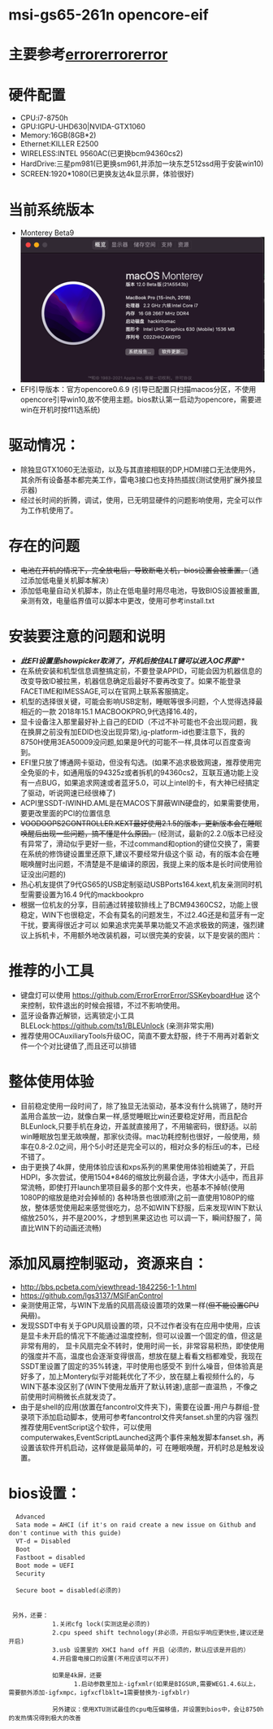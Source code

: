 # msi-gs65-261n opencore-eif
# 主要参考[errorerrorerror](https://github.com/ErrorErrorError/msi-gs65-gs75-hackintosh)
# 硬件配置
- CPU:i7-8750h
- GPU:IGPU-UHD630|NVIDA-GTX1060
- Memory:16GB(8GB*2)
- Ethernet:KILLER E2500
- WIRELESS:INTEL 9560AC(已更换bcm94360cs2)
- HardDrive:三星pm981(已更换sm961,并添加一块东芝512ssd用于安装win10)
- SCREEN:1920*1080(已更换友达4k显示屏，体验很好)

# 当前系统版本
- Monterey Beta9
![image](https://github.com/charlesSheep/-gs65-opencore-eif/blob/master/截屏2021-10-09%20下午10.48.46.png?raw=true)
- EFI引导版本：官方opencore0.6.9 (引导已配置只扫描macos分区，不使用opencore引导win10,故不使用主题。bios默认第一启动为opencore，需要进win在开机时按f11选系统)

# 驱动情况：
- 除独显GTX1060无法驱动，以及与其直接相联的DP,HDMI接口无法使用外，其余所有设备基本都完美工作，雷电3接口也支持热插拔(测试使用扩展外接显示器)
- 经过长时间的折腾，调试，使用，已无明显硬件的问题影响使用，完全可以作为工作机使用了。

# 存在的问题
- ~~电池在开机的情况下，完全放电后，导致断电关机，bios设置会被重置。~~（通过添加低电量关机脚本解决）
- 添加低电量自动关机脚本，防止在低电量时用尽电池，导致BIOS设置被重置,亲测有效，电量临界值可以脚本中更改，使用可参考install.txt

# 安装要注意的问题和说明
- *******此EFI设置里showpicker取消了，开机后按住ALT键可以进入OC界面*********
- 在系统安装和机型信息调整搞定前，不要登录APPID，可能会因为机器信息的改变导致ID被拉黑，机器信息确定后最好不要再改变了。如果不能登录FACETIME和IMESSAGE,可以在官网上联系客服搞定。
- 机型的选择很关键，可能会影响USB定制，睡眠等很多问题，个人觉得选择最相近的一款 2018年15.1 MACBOOKPRO,9代选择16.4的，
- 显卡设备注入那里最好补上自己的EDID（不过不补可能也不会出现问题，我在换屏之前没有加EDID也没出现异常),ig-platform-id也要注意下，我的8750H使用3EA50009没问题,如果是9代的可能不一样,具体可以百度查询到。
- EFI里只放了博通网卡驱动，但没有勾选。(如果不追求极致网速，推荐使用完全免驱的卡，如通用版的94325z或者拆机的94360cs2，互联互通功能上没有一点BUG，如果追求网速或者蓝牙5.0，可以上intel的卡，有大神已经搞定了驱动，听说网速已经很棒了)
- ACPI里SSDT-IWINHD.AML是在MACOS下屏蔽WIN硬盘的，如果需要使用，要更改里面的PCI的位置信息
- ~~VOODOOPS2CONTROLLER.KEXT最好使用2.1.5的版本，更新版本会在睡眠唤醒后出现一些问题，搞不懂是什么原因。~~
   (经测试，最新的2.2.0版本已经没有异常了，滑动似乎更好一些，不过command和option的键位交换了，需要在系统的修饰键设置里还原下,建议不要经常升级这个驱
   动，有的版本会在睡眠唤醒时出问题，不清楚是不是编译的原因，我提上来的版本是长时间使用验证没出问题的)
- 热心机友提供了9代GS65的USB定制驱动USBPorts164.kext,机友亲测同时机型需要设置为16.4 9代的mackbookpro
- 根据一位机友的分享，目前通过转接软排线上了BCM94360CS2，功能上很稳定，WIN下也很稳定，不会有莫名的问题发生，不过2.4G还是和蓝牙有一定干扰，要离得很近才可以
  如果追求完美苹果功能又不追求极致的网速，强烈建议上拆机卡，不用额外地改装机器，可以很完美的安装，以下是安装的图片：
  
 
# 推荐的小工具
- 键盘灯可以使用 https://github.com/ErrorErrorError/SSKeyboardHue 这个来控制，软件退出的时候会报错，不过不影响使用。
- 蓝牙设备靠近解锁，远离锁定小工具BLELock:https://github.com/ts1/BLEUnlock (亲测非常实用)
- 推荐使用OCAuxiliaryTools升级OC，简直不要太舒服，终于不用再对着新文件一个个对比键值了,而且还可以排错

# 整体使用体验
- 目前稳定使用一段时间了，除了独显无法驱动，基本没有什么挑锡了，随时开盖用合盖放一边，就像白果一样,感觉睡眠比win还要稳定好用，而且配合BLEunlock,只要手机在身边，开盖就直接用了，不用输密码，很舒适。以前win睡眠放包里无故唤醒，那家伙烫得。mac功耗控制也很好，一般使用，频率在0.8-2.0之间，用个5小时还是完全可以的，相对众多的标压u的本，已经不错了。
- 由于更换了4k屏，使用体验应该和xps系列的黑果使用体验相媲美了，开启HDPI，多次尝试，使用1504*846的缩放比例最合适，字体大小适中，而且非常流畅，即使打开launch里项目最多的那个文件夹，也基本不掉帧(使用1080P的缩放是绝对会掉帧的)
  各种场景也很顺滑(之前一直使用1080P的缩放，整体感觉使用起来感觉很吃力，总不如WIN下舒服，后来发现WIN下默认缩放250%，并不是200%，才想到黑果这边也
  可以调一下，瞬间舒服了，简直比WIN下的动画还流畅)

# 添加风扇控制驱动，资源来自：
- http://bbs.pcbeta.com/viewthread-1842256-1-1.html
- https://github.com/lgs3137/MSIFanControl
- 亲测使用正常，与WIN下龙盾的风扇高级设置项的效果一样(~~但不能设置GPU风扇~~)。
- 发现SSDT中有关于GPU风扇设置的项，只不过作者没有在应用中使用，应该是显卡未开启的情况下不能通过温度控制，但可以设置一个固定的值，但这是非常有用的，
  显卡风扇完全不转时，使用时间一长，非常容易积热，即使使用的强度并不高，温度也会逐渐变得很高，想放在腿上看看文档都难受，我现在SSDT里设置了固定的35%转速，平时使用也感受不
  到什么噪音，但体验真是好多了，加上Montery似乎对能耗优化了不少，放在腿上看视频什么的，与WIN下基本没区别了(WIN下使用龙盾开了默认转速),底部一直温热
  ，不像之前使用时间稍微长点就发烫了。
- 由于是shell的应用(放置在fancontrol文件夹下)，需要在设置-用户与群组-登录项下添加启动脚本，使用可参考fancontrol文件夹fanset.sh里的内容
  强烈推荐使用EventScript这个软件，可以使用computerwakes,EventScriptLaunched这两个事件来触发脚本fanset.sh，再设置该软件开机启动，这样做是最简单的，可
  在睡眠唤醒，开机时总是触发设置。 



# bios设置：  
      Advanced
      Sata mode = AHCI (if it's on raid create a new issue on Github and don't continue with this guide)
      VT-d = Disabled
      Boot
      Fastboot = disabled
      Boot mode = UEFI
      Security

      Secure boot = disabled(必须的)


     另外，还要：
                1.关闭cfg lock(实测这是必须的)
                2.cpu speed shift technology(非必须，开启似乎响应更快些,建议还是开启)
                3.usb 设置里的 XHCI hand off 开启（必须的，默认应该是开启的） 
                4.开启雷电接口的设置(不用应该可以不开)

                如果是4k屏，还要
                      1.启动参数里加上-igfxmlr(如果是BIGSUR,需要WEG1.4.6以上，需要额外添加-igfxmpc，igfxcflbklt=1需要替换为-igfxblr)
                     
                另外建议：使用XTU测试最佳的cpu电压偏移值，并设置到bios中，会让8750h的发热情况得到极大的改善      
